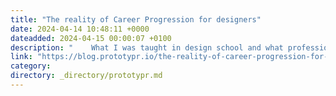 ```yaml
---
title: "The reality of Career Progression for designers"
date: 2024-04-14 10:48:11 +0000
dateadded: 2024-04-15 00:00:07 +0100
description: "    What I was taught in design school and what professional progression should be from a mentor’s point-of-view.  Continue reading on Prototypr »  "
link: "https://blog.prototypr.io/the-reality-of-career-progression-for-designers-c8c6fb4c0c4b?source=rss----eb297ea1161a---4"
category:
directory: _directory/prototypr.md
---
```

